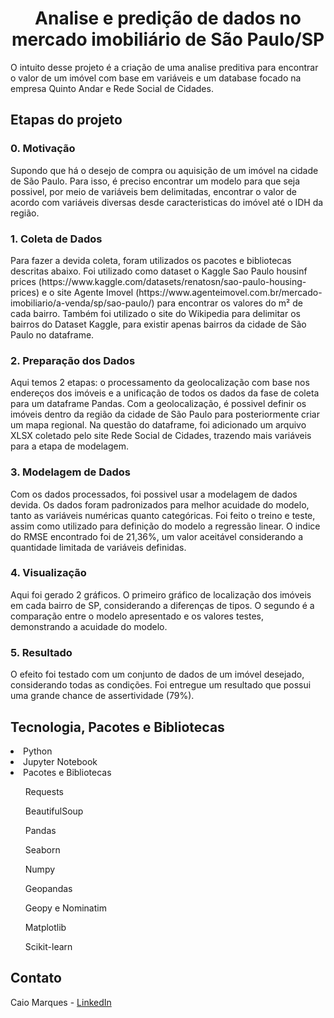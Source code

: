 <h1 align="center"> Analise e predição de dados no mercado imobiliário de São Paulo/SP</h1> 

<p>O intuito desse projeto é a criação de uma analise preditiva para encontrar o valor de um imóvel com base em variáveis e um database focado na empresa Quinto Andar e Rede Social de Cidades.</p>

<h2>Etapas do projeto</h2>

<h3>0. Motivação</h3>

<p>Supondo que há o desejo de compra ou aquisição de um imóvel na cidade de São Paulo. Para isso, é preciso encontrar um modelo para que seja possivel, por meio de variáveis bem delimitadas, encontrar o valor de acordo com variáveis diversas desde caracteristicas do imóvel até o IDH da região.</p>

<h3>1. Coleta de Dados</h3>

<p> Para fazer a devida coleta, foram utilizados os pacotes e bibliotecas descritas abaixo. Foi utilizado como dataset o Kaggle Sao Paulo housinf prices (https://www.kaggle.com/datasets/renatosn/sao-paulo-housing-prices) e o site Agente Imovel (https://www.agenteimovel.com.br/mercado-imobiliario/a-venda/sp/sao-paulo/) para encontrar os valores do m² de cada bairro. Também foi utilizado o site do Wikipedia para delimitar os bairros do Dataset Kaggle, para existir apenas bairros da cidade de São Paulo no dataframe.</p>

<h3>2. Preparação dos Dados</h3>

<p> Aqui temos 2 etapas: o processamento da geolocalização com base nos endereços dos imóveis e a unificação de todos os dados da fase de coleta para um dataframe Pandas. Com a geolocalização, é possivel definir os imóveis dentro da região da cidade de São Paulo para posteriormente criar um mapa regional. Na questão do dataframe, foi adicionado um arquivo XLSX coletado pelo site Rede Social de Cidades, trazendo mais variáveis para a etapa de modelagem.</p>

<h3>3. Modelagem de Dados</h3>

<p>Com os dados processados, foi possivel usar a modelagem de dados devida. Os dados foram padronizados para melhor acuidade do modelo, tanto as variáveis numéricas quanto categóricas. Foi feito o treino e teste, assim como utilizado para definição do modelo a regressão linear. O indice do RMSE encontrado foi de 21,36%, um valor aceitável considerando a quantidade limitada de variáveis definidas.</p>

<h3>4. Visualização</h3>

<p>Aqui foi gerado 2 gráficos. O primeiro gráfico de localização dos imóveis em cada bairro de SP, considerando a diferenças de tipos. O segundo é a comparação entre o modelo apresentado e os valores testes, demonstrando a acuidade do modelo. </p>

<h3>5. Resultado</h3>

<p>O efeito foi testado com um conjunto de dados de um imóvel desejado, considerando todas as condições. Foi entregue um resultado que possui uma grande chance de assertividade (79%).</p>

<h2>Tecnologia, Pacotes e Bibliotecas</h2>

<li>Python</li>
<li>Jupyter Notebook</li>
<li>Pacotes e Bibliotecas</li>
<ul>Requests</ul>
<ul>BeautifulSoup</ul>
<ul>Pandas</ul>
<ul>Seaborn</ul>
<ul>Numpy</ul>
<ul>Geopandas</ul>
<ul>Geopy e Nominatim</ul>
<ul>Matplotlib</ul>
<ul>Scikit-learn</ul>

<h2>Contato</h2>
<p>Caio Marques - <a href="https://www.linkedin.com/in/caiombr/">LinkedIn</a></p>

